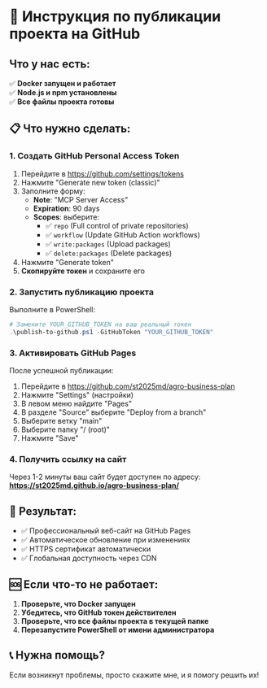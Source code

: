 # 🚀 Инструкция по публикации проекта на GitHub

## Что у нас есть:

✅ **Docker запущен и работает**  
✅ **Node.js и npm установлены**  
✅ **Все файлы проекта готовы**  

## 📋 Что нужно сделать:

### 1. Создать GitHub Personal Access Token

1. Перейдите в https://github.com/settings/tokens
2. Нажмите "Generate new token (classic)"
3. Заполните форму:
   - **Note**: "MCP Server Access"
   - **Expiration**: 90 days
   - **Scopes**: выберите:
     - ✅ `repo` (Full control of private repositories)
     - ✅ `workflow` (Update GitHub Action workflows)
     - ✅ `write:packages` (Upload packages)
     - ✅ `delete:packages` (Delete packages)
4. Нажмите "Generate token"
5. **Скопируйте токен** и сохраните его

### 2. Запустить публикацию проекта

Выполните в PowerShell:

```powershell
# Замените YOUR_GITHUB_TOKEN на ваш реальный токен
.\publish-to-github.ps1 -GitHubToken "YOUR_GITHUB_TOKEN"
```

### 3. Активировать GitHub Pages

После успешной публикации:

1. Перейдите в https://github.com/st2025md/agro-business-plan
2. Нажмите "Settings" (настройки)
3. В левом меню найдите "Pages"
4. В разделе "Source" выберите "Deploy from a branch"
5. Выберите ветку "main"
6. Выберите папку "/ (root)"
7. Нажмите "Save"

### 4. Получить ссылку на сайт

Через 1-2 минуты ваш сайт будет доступен по адресу:
**https://st2025md.github.io/agro-business-plan/**

## 🎯 Результат:

- ✅ Профессиональный веб-сайт на GitHub Pages
- ✅ Автоматическое обновление при изменениях
- ✅ HTTPS сертификат автоматически
- ✅ Глобальная доступность через CDN

## 🆘 Если что-то не работает:

1. **Проверьте, что Docker запущен**
2. **Убедитесь, что GitHub токен действителен**
3. **Проверьте, что все файлы проекта в текущей папке**
4. **Перезапустите PowerShell от имени администратора**

## 📞 Нужна помощь?

Если возникнут проблемы, просто скажите мне, и я помогу решить их!
